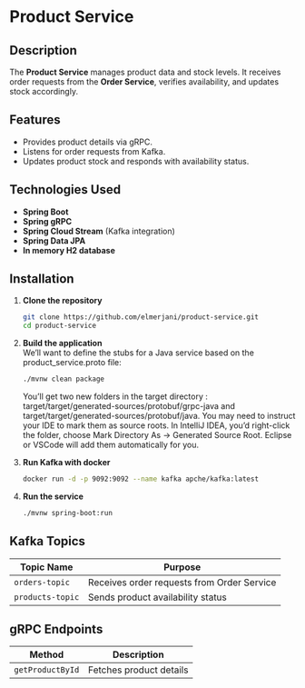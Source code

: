 # Product Service

## Description
The **Product Service** manages product data and stock levels. It receives order requests from the **Order Service**, verifies availability, and updates stock accordingly.

## Features
- Provides product details via gRPC.
- Listens for order requests from Kafka.
- Updates product stock and responds with availability status.

## Technologies Used
- **Spring Boot**
- **Spring gRPC**
- **Spring Cloud Stream** (Kafka integration)
- **Spring Data JPA** 
- **In memory H2 database**

## Installation

1. **Clone the repository**
   ```sh
   git clone https://github.com/elmerjani/product-service.git
   cd product-service
   ```

2. **Build the application**  
   We’ll want to define the stubs for a Java service based on the product_service.proto file: 
   ```sh
   ./mvnw clean package
   ```
   You’ll get two new folders in the target directory : target/target/generated-sources/protobuf/grpc-java and target/target/generated-sources/protobuf/java.
   You may need to instruct your IDE to mark them as source roots. In IntelliJ IDEA, you’d right-click the folder, choose Mark Directory As → Generated Source Root. Eclipse or VSCode will add them automatically for you.


4. **Run Kafka with docker**
   ```sh
   docker run -d -p 9092:9092 --name kafka apche/kafka:latest
   ```


4. **Run the service**
   ```sh
   ./mvnw spring-boot:run
   ```

## Kafka Topics
| Topic Name      | Purpose  |
|----------------|---------|
| `orders-topic`  | Receives order requests from Order Service |
| `products-topic` | Sends product availability status |

## gRPC Endpoints
| Method | Description |
|--------|-------------|
| `getProductById` | Fetches product details |

